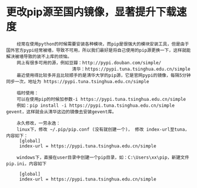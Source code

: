 # 更改pip源至国内镜像，显著提升下载速度

        经常在使用python的时候需要安装各种模块，而pip是很强大的模块安装工具，但是由于国外官方pypi经常被墙，导致不可用，所以我们最好是将自己使用的pip源更换一下，这样就能解决被墙导致的装不上库的烦恼。
        网上有很多可用的源，例如豆瓣：http://pypi.douban.com/simple/
                             清华：https://pypi.tuna.tsinghua.edu.cn/simple
        最近使用得比较多并且比较顺手的是清华大学的pip源，它是官网pypi的镜像，每隔5分钟同步一次，地址为 https://pypi.tuna.tsinghua.edu.cn/simple
         
        临时使用：
        可以在使用pip的时候加参数-i https://pypi.tuna.tsinghua.edu.cn/simple
        例如：pip install -i https://pypi.tuna.tsinghua.edu.cn/simple gevent，这样就会从清华这边的镜像去安装gevent库。
         
        永久修改，一劳永逸：
        linux下，修改 ~/.pip/pip.conf (没有就创建一个)， 修改 index-url至tuna，内容如下：
         [global]
         index-url = https://pypi.tuna.tsinghua.edu.cn/simple
         
        windows下，直接在user目录中创建一个pip目录，如：C:\Users\xx\pip，新建文件pip.ini，内容如下
         
         [global]
         index-url = https://pypi.tuna.tsinghua.edu.cn/simple